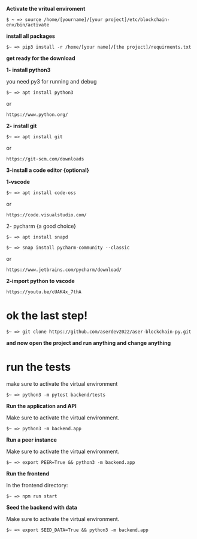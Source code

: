 **Activate the vritual enviroment**

````
$ ~ => source /home/[yourname]/[your project]/etc/blockchain-env/bin/activate
````

**install all packages**

````
$~ => pip3 install -r /home/[your name]/[the project]/requirments.txt
````

**get ready for the download**

**1- install python3**

you need py3 for running and debug

```
$~ => apt install python3
```

or


```
https://www.python.org/
```



**2- install git**

```
$~ => apt install git
```

or

```
https://git-scm.com/downloads
```

**3-install a code editor {optional}**

**1-vscode**

```
$~ => apt install code-oss
```

or

```
https://code.visualstudio.com/
```

2- pycharm {a good choice}

```
$~ => apt install snapd
```

```
$~ => snap install pycharm-community --classic
```

or

```
https://www.jetbrains.com/pycharm/download/ 
```

**2-import python to vscode**

```
https://youtu.be/cUAK4x_7thA
```

# ok the last step!

```
$~ => git clone https://github.com/aserdev2022/aser-blockchain-py.git
```

**and now open the project and run anything and change anything**

# run the tests

make sure to activate the virtual environment

```
$~ => python3 -m pytest backend/tests

```

**Run the application and API**

Make sure to activate the virtual environment.

````
$~ => python3 -m backend.app
````

**Run a peer instance**

Make sure to activate the virtual environment.

````
$~ => export PEER=True && python3 -m backend.app
````

**Run the frontend**

In the frontend directory:
````
$~ => npm run start
````

**Seed the backend with data**

Make sure to activate the virtual environment.

````
$~ => export SEED_DATA=True && python3 -m backend.app
````

